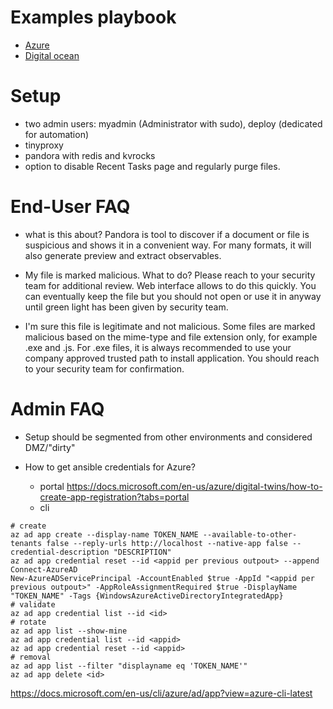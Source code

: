 
# Examples playbook

* [Azure](./azure-pandora.yml)
* [Digital ocean](./digitalocean-pandora.yml)

# Setup

* two admin users: myadmin (Administrator with sudo), deploy (dedicated for automation)
* tinyproxy
* pandora with redis and kvrocks
* option to disable Recent Tasks page and regularly purge files.

# End-User FAQ

* what is this about?
  Pandora is tool to discover if a document or file is suspicious and shows it in a convenient way.
  For many formats, it will also generate preview and extract observables.

* My file is marked malicious. What to do?
  Please reach to your security team for additional review. Web interface allows to do this quickly.
  You can eventually keep the file but you should not open or use it in anyway until green light has been given by security team.

* I'm sure this file is legitimate and not malicious.
  Some files are marked malicious based on the mime-type and file extension only, for example .exe and .js.
  For .exe files, it is always recommended to use your company approved trusted path to install application.
  You should reach to your security team for confirmation.

# Admin FAQ

* Setup should be segmented from other environments and considered DMZ/"dirty"

* How to get ansible credentials for Azure?
  * portal
https://docs.microsoft.com/en-us/azure/digital-twins/how-to-create-app-registration?tabs=portal
  * cli
```
# create
az ad app create --display-name TOKEN_NAME --available-to-other-tenants false --reply-urls http://localhost --native-app false --credential-description "DESCRIPTION"
az ad app credential reset --id <appid per previous outpout> --append
Connect-AzureAD
New-AzureADServicePrincipal -AccountEnabled $true -AppId "<appid per previous outpout>" -AppRoleAssignmentRequired $true -DisplayName "TOKEN_NAME" -Tags {WindowsAzureActiveDirectoryIntegratedApp}
# validate
az ad app credential list --id <id>
# rotate
az ad app list --show-mine
az ad app credential list --id <appid>
az ad app credential reset --id <appid>
# removal
az ad app list --filter "displayname eq 'TOKEN_NAME'"
az ad app delete <id>
```
https://docs.microsoft.com/en-us/cli/azure/ad/app?view=azure-cli-latest
